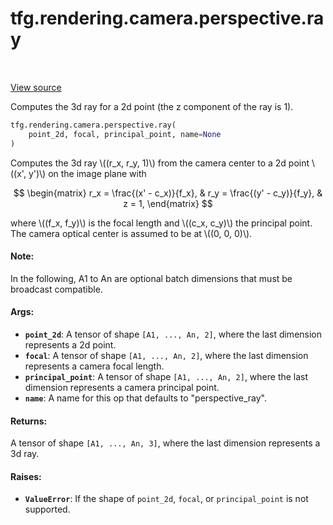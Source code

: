 <div itemscope itemtype="http://developers.google.com/ReferenceObject">
<meta itemprop="name" content="tfg.rendering.camera.perspective.ray" />
<meta itemprop="path" content="Stable" />
</div>

# tfg.rendering.camera.perspective.ray

<!-- Insert buttons and diff -->

<table class="tfo-notebook-buttons tfo-api" align="left">
</table>

<a target="_blank" href="https://github.com/tensorflow/graphics/blob/master/tensorflow_graphics/rendering/camera/perspective.py">View source</a>



Computes the 3d ray for a 2d point (the z component of the ray is 1).

```python
tfg.rendering.camera.perspective.ray(
    point_2d, focal, principal_point, name=None
)
```



<!-- Placeholder for "Used in" -->

Computes the 3d ray \\((r_x, r_y, 1)\\) from the camera center to a 2d point
\\((x', y')\\) on the image plane with

$$
\begin{matrix}
r_x = \frac{(x' - c_x)}{f_x}, & r_y = \frac{(y' - c_y)}{f_y}, & z = 1,
\end{matrix}
$$

where \\((f_x, f_y)\\) is the focal length and \\((c_x, c_y)\\) the principal
point. The camera optical center is assumed to be at \\((0, 0, 0)\\).

#### Note:

In the following, A1 to An are optional batch dimensions that must be
broadcast compatible.



#### Args:


* <b>`point_2d`</b>: A tensor of shape `[A1, ..., An, 2]`, where the last dimension
  represents a 2d point.
* <b>`focal`</b>: A tensor of shape `[A1, ..., An, 2]`, where the last dimension
  represents a camera focal length.
* <b>`principal_point`</b>: A tensor of shape `[A1, ..., An, 2]`, where the last
  dimension represents a camera principal point.
* <b>`name`</b>: A name for this op that defaults to "perspective_ray".


#### Returns:

A tensor of shape `[A1, ..., An, 3]`, where the last dimension represents
a 3d ray.



#### Raises:


* <b>`ValueError`</b>: If the shape of `point_2d`, `focal`, or `principal_point` is not
supported.